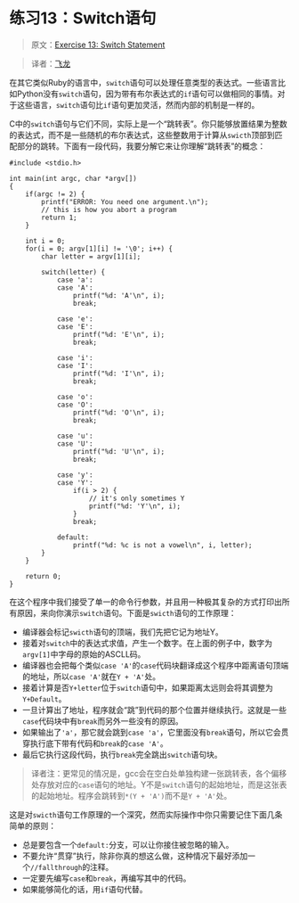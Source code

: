 # 练习13：Switch语句

> 原文：[Exercise 13: Switch Statement](http://c.learncodethehardway.org/book/ex13.html)

> 译者：[飞龙](https://github.com/wizardforcel)

在其它类似Ruby的语言中，`switch`语句可以处理任意类型的表达式。一些语言比如Python没有`switch`语句，因为带有布尔表达式的`if`语句可以做相同的事情。对于这些语言，`switch`语句比`if`语句更加灵活，然而内部的机制是一样的。

C中的`switch`语句与它们不同，实际上是一个“跳转表”。你只能够放置结果为整数的表达式，而不是一些随机的布尔表达式，这些整数用于计算从`swicth`顶部到匹配部分的跳转。下面有一段代码，我要分解它来让你理解“跳转表”的概念：

```
#include <stdio.h>

int main(int argc, char *argv[])
{
    if(argc != 2) {
        printf("ERROR: You need one argument.\n");
        // this is how you abort a program
        return 1;
    }

    int i = 0;
    for(i = 0; argv[1][i] != '\0'; i++) {
        char letter = argv[1][i];

        switch(letter) {
            case 'a':
            case 'A':
                printf("%d: 'A'\n", i);
                break;

            case 'e':
            case 'E':
                printf("%d: 'E'\n", i);
                break;

            case 'i':
            case 'I':
                printf("%d: 'I'\n", i);
                break;

            case 'o':
            case 'O':
                printf("%d: 'O'\n", i);
                break;

            case 'u':
            case 'U':
                printf("%d: 'U'\n", i);
                break;

            case 'y':
            case 'Y':
                if(i > 2) {
                    // it's only sometimes Y
                    printf("%d: 'Y'\n", i);
                }
                break;

            default:
                printf("%d: %c is not a vowel\n", i, letter);
        }
    }

    return 0;
}
```

在这个程序中我们接受了单一的命令行参数，并且用一种极其复杂的方式打印出所有原因，来向你演示`switch`语句。下面是`swicth`语句的工作原理：

+ 编译器会标记`swicth`语句的顶端，我们先把它记为地址Y。
+ 接着对`switch`中的表达式求值，产生一个数字。在上面的例子中，数字为`argv[1]`中字母的原始的ASCLL码。
+ 编译器也会把每个类似`case 'A'`的`case`代码块翻译成这个程序中距离语句顶端的地址，所以`case 'A'`就在`Y + 'A'`处。
+ 接着计算是否`Y+letter`位于`switch`语句中，如果距离太远则会将其调整为`Y+Default`。
+ 一旦计算出了地址，程序就会“跳”到代码的那个位置并继续执行。这就是一些`case`代码块中有`break`而另外一些没有的原因。
+ 如果输出了`'a'`，那它就会跳到`case 'a'`，它里面没有`break`语句，所以它会贯穿执行底下带有代码和`break`的`case 'A'`。
+ 最后它执行这段代码，执行`break`完全跳出`switch`语句块。

> 译者注：更常见的情况是，gcc会在空白处单独构建一张跳转表，各个偏移处存放对应的`case`语句的地址。Y不是`switch`语句的起始地址，而是这张表的起始地址。程序会跳转到`*(Y + 'A')`而不是`Y + 'A'`处。

这是对`swicth`语句工作原理的一个深究，然而实际操作中你只需要记住下面几条简单的原则：

+ 总是要包含一个`default:`分支，可以让你接住被忽略的输入。
+ 不要允许“贯穿”执行，除非你真的想这么做，这种情况下最好添加一个`//fallthrough`的注释。
+ 一定要先编写`case`和`break`，再编写其中的代码。
+ 如果能够简化的话，用`if`语句代替。